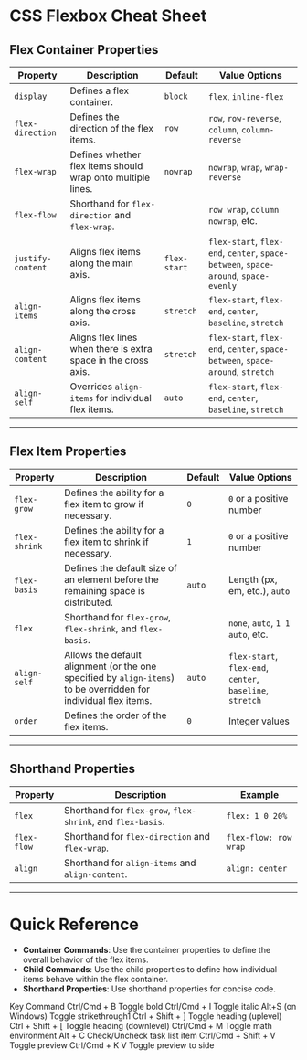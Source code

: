 # CSS Flexbox Cheat Sheet

## Flex Container Properties

| Property               | Description                                                          | Default | Value Options                                     |
|-----------------------|----------------------------------------------------------------------|---------|--------------------------------------------------|
| `display`             | Defines a flex container.                                           | `block` | `flex`, `inline-flex`                            |
| `flex-direction`      | Defines the direction of the flex items.                            | `row`   | `row`, `row-reverse`, `column`, `column-reverse`|
| `flex-wrap`           | Defines whether flex items should wrap onto multiple lines.         | `nowrap`| `nowrap`, `wrap`, `wrap-reverse`                |
| `flex-flow`           | Shorthand for `flex-direction` and `flex-wrap`.                    |         | `row wrap`, `column nowrap`, etc.                |
| `justify-content`     | Aligns flex items along the main axis.                             | `flex-start` | `flex-start`, `flex-end`, `center`, `space-between`, `space-around`, `space-evenly` |
| `align-items`         | Aligns flex items along the cross axis.                             | `stretch` | `flex-start`, `flex-end`, `center`, `baseline`, `stretch` |
| `align-content`       | Aligns flex lines when there is extra space in the cross axis.     | `stretch` | `flex-start`, `flex-end`, `center`, `space-between`, `space-around`, `stretch` |
| `align-self`          | Overrides `align-items` for individual flex items.                  | `auto`  | `flex-start`, `flex-end`, `center`, `baseline`, `stretch` |

---

## Flex Item Properties

| Property              | Description                                                          | Default | Value Options                                     |
|-----------------------|----------------------------------------------------------------------|---------|--------------------------------------------------|
| `flex-grow`           | Defines the ability for a flex item to grow if necessary.           | `0`     | `0` or a positive number                          |
| `flex-shrink`         | Defines the ability for a flex item to shrink if necessary.         | `1`     | `0` or a positive number                          |
| `flex-basis`          | Defines the default size of an element before the remaining space is distributed. | `auto` | Length (px, em, etc.), `auto`                   |
| `flex`                | Shorthand for `flex-grow`, `flex-shrink`, and `flex-basis`.        |         | `none`, `auto`, `1 1 auto`, etc.                 |
| `align-self`          | Allows the default alignment (or the one specified by `align-items`) to be overridden for individual flex items. | `auto`  | `flex-start`, `flex-end`, `center`, `baseline`, `stretch` |
| `order`               | Defines the order of the flex items.                                | `0`     | Integer values                                   |

---

## Shorthand Properties

| Property              | Description                                                          | Example                       |
|-----------------------|----------------------------------------------------------------------|-------------------------------|
| `flex`                | Shorthand for `flex-grow`, `flex-shrink`, and `flex-basis`.        | `flex: 1 0 20%`              |
| `flex-flow`           | Shorthand for `flex-direction` and `flex-wrap`.                    | `flex-flow: row wrap`        |
| `align`               | Shorthand for `align-items` and `align-content`.                   | `align: center`              |

---

# Quick Reference

- **Container Commands**: Use the container properties to define the overall behavior of the flex items.
- **Child Commands**: Use the child properties to define how individual items behave within the flex container.
- **Shorthand Properties**: Use shorthand properties for concise code.

Key Command
Ctrl/Cmd + B Toggle bold
Ctrl/Cmd + I Toggle italic
Alt+S (on Windows) Toggle strikethrough1
Ctrl + Shift + ] Toggle heading (uplevel)
Ctrl + Shift + [ Toggle heading (downlevel)
Ctrl/Cmd + M Toggle math environment
Alt + C Check/Uncheck task list item
Ctrl/Cmd + Shift + V Toggle preview
Ctrl/Cmd + K V Toggle preview to side

